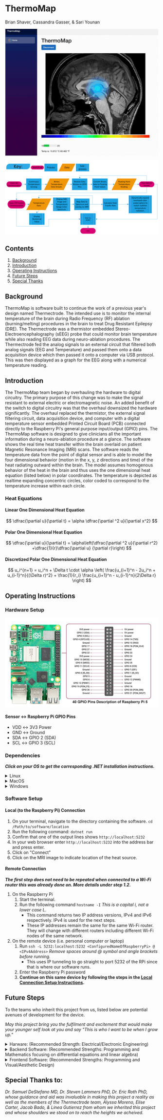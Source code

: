# ThermoMap
Brian Shaver, Cassandra Gasser, & Sari Younan

![Software GIF](https://github.com/sayounan/ThermoMap/blob/main/Media/README%20Media/Software%20Demo.gif)

![UML](https://github.com/sayounan/ThermoMap/blob/main/Media/README%20Media/UML%20Diagram.png)

## Contents
1. [Background](#Background)
2. [Introduction](#Introduction)
3. [Operating Instructions](#Operating-Instructions)
4. [Future Steps](#Future-Steps)
5. [Special Thanks](#Special-Thanks-to)

## Background
ThermoMap is software built to continue the work of a previous year's design named Thermectrode. The intended use is to
monitor the internal temperature of the brain during Radio Frequency (RF) ablation (burning/melting) procedures in the 
brain to treat Drug Resistant Epilepsy (DRE). The Thermectrode was a thermistor embedded Stereo-Electroencephalography 
(sEEG) probe that could monitor brain temperature while also reading EEG data during neuro-ablation procedures. The 
Thermectrode fed the analog signals to an external circuit that filtered both analog signals (EEG and Temperature) and 
passed them onto a data acquisition device which then passed it onto a computer via USB protocol. This was then 
displayed as a graph for the EEG along with a numerical temperature reading. 
## Introduction
The ThermoMap team began by overhauling the hardware to digital circuitry. The primary purpose of this change was to 
make the signal resistant to external electric or electromagnetic noise. An added benefit of the switch to digital 
circuitry was that the overhaul downsized the hardware significantly. The overhaul replaced the thermistor, the external
signal filtering circuit, data acquisition device, and computer with a digital temperature sensor embedded Printed 
Circuit Board (PCB) connected directly to the Raspberry Pi's general purpose input/output (GPIO) pins. The ThermoMap 
software is designed to give clinicians all the important information during a neuro-ablation procedure at a glance. The
software shows the real time heat transfer within the brain overlaid on patient Magnetic Resonance Imaging (MRI) scans. 
The software reads the temperature data from the point of digital sensor and is able to model the four dimensional 
behavior (motion in the x, y, z directions and time) of the heat radiating outward within the brain. The model assumes 
homogenous behavior of the heat in the brain and thus uses the one dimensional heat equation (listed below) in polar 
coordinates. The temperature is depicted as realtime expanding concentric circles, color coded to correspond to the 
temperature increase within each circle.

### Heat Equations
#### Linear One Dimensional Heat Equation 
$$
\dfrac{\partial u}{\partial t} = \alpha \dfrac{\partial ^2 u}{\partial x^2}
$$
#### Polar One Dimensional Heat Equation 
$$
\dfrac{\partial u}{\partial t} = \alpha\left(\dfrac{\partial ^2 u}{\partial r^2} +\dfrac{1}{r}\dfrac{\partial u}
{\partial r}\right)
$$
#### Discretized Polar One Dimensional Heat Equation
$$
u_i^{n+1} = u_i^n + \Delta t \cdot \alpha \left( \frac{u_{i+1}^n - 2u_i^n + u_{i-1}^n}{(\Delta r)^2} + \frac{1}{r_i} 
\frac{u_{i+1}^n - u_{i-1}^n}{2\Delta r} \right)
$$

## Operating Instructions
### Hardware Setup
![Raspberry Pi GPIO Pinout](https://github.com/sayounan/ThermoMap/blob/main/Media/README%20Media/Raspberry-Pi-5-Pinout-.jpg)

#### Sensor &harr; Raspberry Pi GPIO Pins
* VDD &harr; 3V3 Power
* GND &harr; Ground
* SDA &harr; GPIO 2 (SDA)
* SCL &harr; GPIO 3 (SCL)

### Dependencies

***Click on your OS to get the corresponding .NET installation instructions.***

<details><summary>Linux</summary><blockquote>

***Ensure ssh is enabled before proceeding.***

Install .NET:
```angular2html
curl -sSL https://dot.net/v1/dotnet-install.sh | bash /dev/stdin --channel STS
```

Simplify Path Resolution:
```angular2html
echo 'export DOTNET_ROOT=$HOME/.dotnet' >> ~/.bashrc
echo 'export PATH=$PATH:$HOME/.dotnet' >> ~/.bashrc
source ~/.bashrc
```

Verify .NET Installation:
```angular2html
dotnet --version
```
</blockquote></details>

<details><summary>MacOS</summary><blockquote>

[![Button Icon]][Link]

[Link]: https://dotnet.microsoft.com/en-us/download/dotnet/8.0
[Button Icon]: https://img.shields.io/badge/Installation-EF2D5E?style=for-the-badge&logoColor=white&logo=DocuSign

</blockquote></details>

<details><summary>Windows</summary><blockquote>

[![Button Icon]][Link]

[Link]: https://dotnet.microsoft.com/en-us/download/dotnet/8.0
[Button Icon]: https://img.shields.io/badge/Installation-EF2D5E?style=for-the-badge&logoColor=white&logo=DocuSign

</blockquote></details>

### Software Setup
#### Local (to the Raspberry Pi) Connection
1. On your terminal, navigate to the directory containing the software. ```cd /Path/to/software/location```
2. Run the following command: ```dotnet run```
3. Confirm that one of the output lines shows ```http://localhost:5232```
4. In your web browser enter ```http://localhost:5232``` into the address bar and press enter.
5. Click on "Connect"
6. Click on the MRI image to indicate location of the heat source.

#### Remote Connection
***The first step does not need to be repeated when connected to a Wi-Fi router this was already done on. More details 
under step 1.2.***
1. On the Raspberry Pi
   1. Start the terminal.
   2. Run the following command ```hostname -I``` *This is a capital i, not a lower case L*.
      * This command returns two IP address versions, IPv4 and IPv6 respectively. IPv4 is used for the next steps.
      * These IP addresses remain the same for the same Wi-Fi router. They will change with different routers including 
      different Wi-Fi nodes of the same network.
2. On the remote device (i.e. personal computer or laptop)
   1. Run ```ssh -L 5232:localhost:5232 <ConfiguredNameOfRaspberryPi> @ <IPv4Address>``` *Remove spaces around @ symbol 
    and angle brackets before running.*
      * This uses IP tunneling to go straight to port 5232 of the RPi since that is where our software runs.
   2. Enter the Raspberry Pi password
   3. **Continue on this same device by following the steps in the 
   [Local Connection Setup Instructions](#Local-to-the-Raspberry-Pi-Connection).**

## Future Steps
To the teams who inherit this project from us, listed below are potential avenues of development for the device.

*May this project bring you the fulfilment and excitement that would make your younger self look at you and say "This is who I want to be when I grow up."*

<details><summary>Harware: (Recommended Strength: Electrical/Electronic Engineering)</summary><blockquote>
<p>
The components currently being used, incorporated into the build are small enough, with the exception of the AS6221, to
fit inside the SEEG probe (0.8 mm internal diameter) built by the Thermectrode team. Your task would be to replace the 
AS6221 (1.490 x 1.020 x 0.600 mm) with a slightly smaller digital temperature sensor while also maintaining the same 
temperature reading accuracy and incorporate it into the SEEG built by the Thermectrode team. You are essentially tasked
with combining the two products you have inherited into one.
</p>
<p>
<i>We recommend this task for BS or MS students in Bioengineering or Electrical Engineering with access to a PCB 
fabrication and assembly facility/facilities.</i>
</p>
</blockquote></details>

<details><summary>Backend Software: (Recommended Strengths: Programming and Mathematics focusing on differential 
equations and linear algebra)</summary><blockquote>
<p>
Currently the software uses the One Dimensional Heat Equation in polar coordinates listed above. Here you can choose one 
of two tasks. Your task would be to either 1. use a more accurate mathematical model of the thermodynamics of the brain 
and put it into this software or 2. increase accuracy by rewriting the code to continue to perform at smaller time 
steps. The current code causes a mathematical divergence towards ±∞ at smaller time steps. One promising method is 
implementing a Backward Euler Scheme or other vectorizations of the One Dimensional Heat Equation.
</p>
<p>
<i>We recommend this task for BS, MS, or PhD students in Bioengineering, Computer Science, Mathematics, or Material</i> 
Science.
</p>
</blockquote></details>

<details><summary>Frontend Software: (Recommended Strengths: Programming and Visual/Aesthetic Design)</summary><blockquote>
<p>
Currently the software looks fairly basic and needs to be started from the terminal and ran on a web browser. Your task
here would be to streamline the operation of the software such as by making it compilable into a .app .exe or .deb that 
the user simply has to click to use. That way it does not require use of a terminal and/or web browser to operate. When 
that is complete you would have to redesign the UI to make it more visually appealing, easier to use, and logically 
designed for its use case and use setting.
</p>
<p>
<i>We recommend this task for BS students in Bioengineering or either BS or BA students in Computer Science.</i>
</p>
</blockquote></details>

## Special Thanks to:
*Dr. Samuel DeStefano MD, Dr. Steven Lammers PhD, Dr. Eric Roth PhD, whose guidance and aid was invaluable in making 
this project a reality as well as the members of the Thermectrode team, Alyssa Moreno, Elise Carter, Jacob Bado, & Linea
Gutierrez from whom we inherited this project and whose shoulders we stood on to reach the heights we acheived.*
